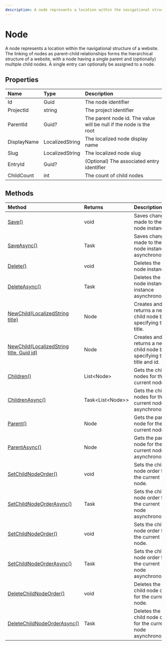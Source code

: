 ```yaml
---
description: A node represents a location within the navigational structure of a website.
---
```

# Node

A node represents a location within the navigational structure of a website. The linking of nodes as parent-child relationships forms the hierarchical structure of a website, with a node having a single parent and (optionally) multiple child nodes. A single entry can optionally be assigned to a node.

## Properties

| Name | Type | Description |
| :--- | :--- | :---------- |
| Id | Guid | The node identifier |
| ProjectId | string | The project identifier |
| ParentId | Guid? | The parent node id. The value will be null if the node is the root |
| DisplayName | LocalizedString | The localized node display name |
| Slug | LocalizedString | The localized node slug |
| EntryId | Guid? | (Optional) The associated entry identifier |
| ChildCount | int | The count of child nodes |

## Methods

| Method | Returns | Description |
| :----- | :------ | :-----------|
| [Save()](./node-methods.md#save) | void | Saves changes made to the node instance. |
| [SaveAsync()](./node-methods.md#saveasync) | Task | Saves changes made to the node instance asynchronously. |
| [Delete()](./node-methods.md#delete) | void | Deletes the node instance. |
| [DeleteAsync()](./node-methods.md#deleteasync) | Task | Deletes the node instance instance asynchronously. |
| [NewChild(LocalizedString title)](./node-methods.md#newchild) | Node | Creates and returns a new child node by specifying the title.|
| [NewChild(LocalizedString title, Guid id)](./node-methods.md#newchild-with-id) | Node | Creates and returns a new child node by specifying the title and id.|
| [Children()](./node-methods.md#children) | List&lt;Node&gt; | Gets the child nodes for the current node. |
| [ChildrenAsync()](./node-methods.md#childrenasync) | Task&lt;List&lt;Node&gt;&gt; | Gets the child nodes for the current node asynchronously. |
| [Parent()](./node-methods.md#parent) | Node | Gets the parent node for the current node. |
| [ParentAsync()](./node-methods.md#parentasync) | Node | Gets the parent node for the current node asynchronously. |
| [SetChildNodeOrder()](./node-methods.md#setchildnodeorder-with-guid-ids) | void | Sets the child node order for the current node. |
| [SetChildNodeOrderAsync()](./node-methods.md#setchildnodeorderasync-with-guid-ids) | Task | Sets the child node order for the current node asynchronously. |
| [SetChildNodeOrder()](./node-methods.md#setchildnodeorder-with-nodes) | void | Sets the child node order for the current node. |
| [SetChildNodeOrderAsync()](./node-methods.md#setchildnodeorderasync-with-nodes) | Task | Sets the child node order for the current node asynchronously. |
| [DeleteChildNodeOrder()](./node-methods.md#deletechildnodeorder) | void | Deletes the child node order for the current node. |
| [DeleteChildNodeOrderAsync()](./node-methods.md#deletechildnodeorderasync) | Task | Deletes the child node order for the current node asynchronously. |
